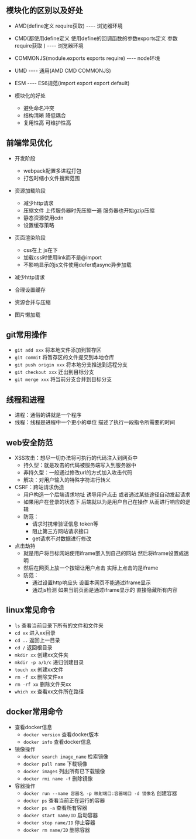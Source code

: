 ## 模块化的区别以及好处
  - AMD(define定义 require获取) ---- 浏览器环境
  - CMD(都使用define定义 使用define的回调函数的参数exports定义 参数require获取 ) ---- 浏览器环境
  - COMMONJS(module.exports exports require)  ---- node环境
  - UMD ---- 通用(AMD CMD COMMONJS)
  - ESM ---- ES6规范(import export export default)
  
  - 模块化的好处
    - 避免命名冲突
    - 结构清晰 降低耦合
    - 复用性高 可维护性高

## 前端常见优化
  - 开发阶段
    - webpack配置多进程打包
    - 打包时缩小文件搜索范围
  - 资源加载阶段
    - 减少http请求
    - 压缩文件 上传服务器时先压缩一遍 服务器也开始gzip压缩
    - 静态资源使用cdn
    - 设置缓存策略
  - 页面渲染阶段
    - css在上 js在下
    - 加载css时使用link而不是@import
    - 不影响显示的js文件使用defer或async异步加载

  - 减少http请求
  - 合理设置缓存
  - 资源合并与压缩
  - 图片懒加载

## git常用操作
  - `git add xxx` 将本地文件添加到暂存区
  - `git commit` 将暂存区的文件提交到本地仓库
  - `git push origin xxx` 将本地分支推送到远程分支
  - `git checkout xxx` 迁出到目标分支
  - `git merge xxx` 将当前分支合并到目标分支

## 线程和进程
  - 进程：通俗的讲就是一个程序
  - 线程：线程是进程中一个更小的单位 描述了执行一段指令所需要的时间

## web安全防范
  - XSS攻击：想尽一切办法将可执行的代码注入到网页中
    - 持久型：就是攻击的代码被服务端写入到服务器中
    - 非持久型：一般通过修改url的方式加入攻击代码
    - 解决：对用户输入的特殊字符进行转义
  - CSRF：跨站请求伪造
    - 用户构造一个后端请求地址 诱导用户点击 或者通过某些途径自动发起请求
    - 如果用户在登录的状态下 后端就以为是用户自己在操作 从而进行响应的逻辑
    - 防范：
        - 请求时携带验证信息 token等
        - 阻止第三方网站请求接口
        - get请求不对数据进行修改
  - 点击劫持
    - 就是用户将目标网站使用iframe嵌入到自己的网站 然后将iframe设置成透明
    - 然后在网页上放一个按钮让用户点击 实际上点击的是iframe
    - 防范：
      - 通过设置http响应头 设置本网页不能通过iframe显示
      - 通过js检测 如果当前页面是通过iframe显示的 直接隐藏所有内容

## linux常见命令
  - `ls` 查看当前目录下所有的文件和文件夹
  - `cd xx` 进入xx目录
  - `cd ..` 返回上一目录
  - `cd /` 返回根目录
  - `mkdir xx` 创建xx文件夹
  - `mkdir -p a/b/c` 递归创建目录
  - `touch xx` 创建xx文件
  - `rm -f xx` 删除文件xx
  - `rm -rf xx` 删除文件夹xx
  - `which xx` 查看xx文件所在路径

## docker常用命令
  - 查看docker信息
    - `docker version` 查看docker版本
    - `docker info` 查看docker信息
  - 镜像操作
    - `docker search image_name` 检索镜像
    - `docker pull name` 下载镜像
    - `docker images` 列出所有已下载镜像
    - `docker rmi name -f` 删除镜像
  - 容器操作
    - `docker run --name 容器名 -p 映射端口:容器端口 -d 镜像名` 创建容器
    - `docker ps` 查看当前正在运行的容器
    - `docker ps -a` 查看所有容器
    - `docker start name/ID` 启动容器
    - `docker stop name/ID` 停止容器
    - `docker rm name/ID` 删除容器